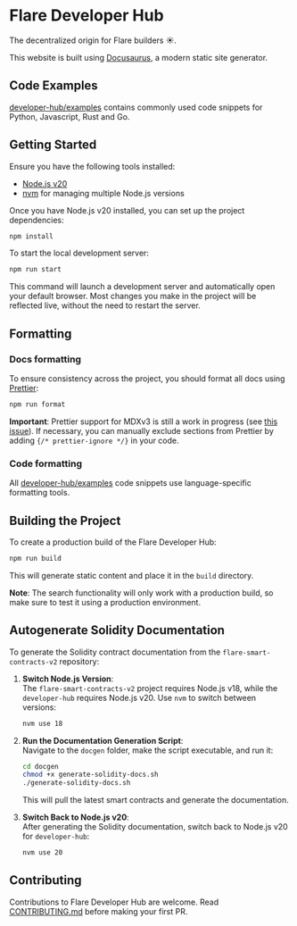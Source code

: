# Flare Developer Hub

The decentralized origin for Flare builders ☀️.

This website is built using [Docusaurus](https://docusaurus.io/), a modern static site generator.

## Code Examples

[developer-hub/examples](examples/) contains commonly used code snippets for Python, Javascript, Rust and Go.

## Getting Started

Ensure you have the following tools installed:

- [Node.js v20](https://nodejs.org/en/)
- [nvm](https://github.com/nvm-sh/nvm) for managing multiple Node.js versions


Once you have Node.js v20 installed, you can set up the project dependencies:

```bash
npm install
```

To start the local development server:

```bash
npm run start
```

This command will launch a development server and automatically open your default browser. Most changes you make in the project will be reflected live, without the need to restart the server.

## Formatting

### Docs formatting

To ensure consistency across the project, you should format all docs using [Prettier](https://prettier.io/):

```bash
npm run format
```

**Important**: Prettier support for MDXv3 is still a work in progress (see [this issue](https://github.com/prettier/prettier/issues/12209)). If necessary, you can manually exclude sections from Prettier by adding `{/* prettier-ignore */}` in your code.

### Code formatting

All [developer-hub/examples](examples/) code snippets use language-specific formatting tools.

## Building the Project

To create a production build of the Flare Developer Hub:

```bash
npm run build
```

This will generate static content and place it in the `build` directory.

**Note**: The search functionality will only work with a production build, so make sure to test it using a production environment.

## Autogenerate Solidity Documentation

To generate the Solidity contract documentation from the `flare-smart-contracts-v2` repository:

1. **Switch Node.js Version**:  
   The `flare-smart-contracts-v2` project requires Node.js v18, while the `developer-hub` requires Node.js v20. Use `nvm` to switch between versions:

   ```bash
   nvm use 18
   ```

2. **Run the Documentation Generation Script**:  
   Navigate to the `docgen` folder, make the script executable, and run it:

   ```bash
   cd docgen
   chmod +x generate-solidity-docs.sh
   ./generate-solidity-docs.sh
   ```

   This will pull the latest smart contracts and generate the documentation.

3. **Switch Back to Node.js v20**:  
   After generating the Solidity documentation, switch back to Node.js v20 for `developer-hub`:

   ```bash
   nvm use 20
   ```



## Contributing

Contributions to Flare Developer Hub are welcome. Read [CONTRIBUTING.md](CONTRIBUTING.md) before making your first PR.
